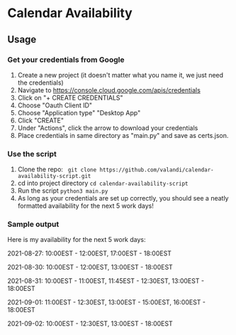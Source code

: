 # Calendar Availability

## Usage

### Get your credentials from Google
1. Create a new project (it doesn't matter what you name it, we just need the credentials)
1. Navigate to https://console.cloud.google.com/apis/credentials
1. Click on "+ CREATE CREDENTIALS"
1. Choose "Oauth Client ID"
1. Choose "Application type" "Desktop App"
1. Click "CREATE"
1. Under "Actions", click the arrow to download your credentials
1. Place credentials in same directory as "main.py" and save as certs.json. 

### Use the script
1. Clone the repo:
``` git clone https://github.com/valandi/calendar-availability-script.git```
1. cd into project directory
``` cd calendar-availability-script ```
1. Run the script
``` python3 main.py ```
1. As long as your credentials are set up correctly, you should see a neatly formatted availability for the next 5 work days!

### Sample output
Here is my availability for the next 5 work days:

2021-08-27: 10:00EST - 12:00EST, 17:00EST - 18:00EST

2021-08-30: 10:00EST - 12:00EST, 13:00EST - 18:00EST

2021-08-31: 10:00EST - 11:00EST, 11:45EST - 12:30EST, 13:00EST - 18:00EST

2021-09-01: 11:00EST - 12:30EST, 13:00EST - 15:00EST, 16:00EST - 18:00EST

2021-09-02: 10:00EST - 12:30EST, 13:00EST - 18:00EST

